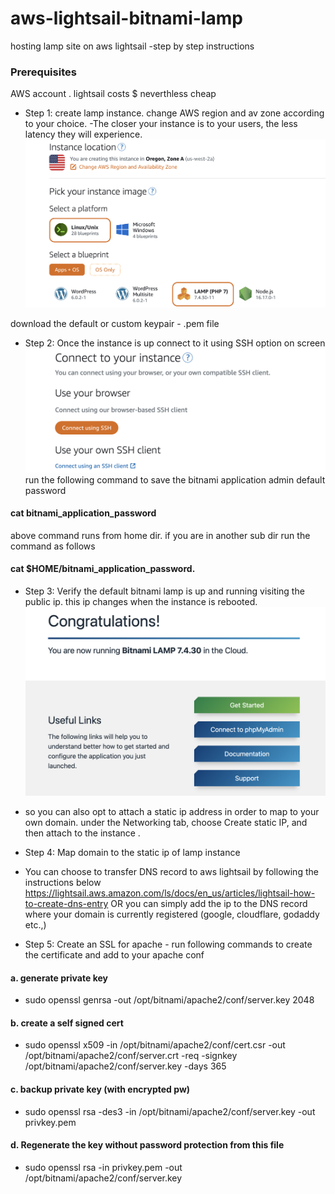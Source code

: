 # aws-lightsail-bitnami-lamp
hosting lamp site on aws lightsail -step by step instructions
### Prerequisites
AWS account . lightsail costs $ neverthless cheap

- Step 1: create lamp instance. change AWS region and av zone according to your choice. -The closer your instance is to your users, the less latency they will experience.
![AWS Lightsail](/images/img1.png?raw=true "AWS Lightsail")

download the default or custom keypair - .pem file

- Step 2: Once the instance is up connect to it using SSH option on screen 
![SSH ](/images/img2.png?raw=true "SSH")
run the following command to save the bitnami application admin default password
#### cat bitnami_application_password
above command runs from home dir. if you are in another sub dir run the command as follows 
#### cat $HOME/bitnami_application_password.


- Step 3: Verify the default bitnami lamp is up and running visiting the public ip. this ip changes when the instance is rebooted. 
![lamp ](/images/img3.png?raw=true "lamp")
- so you can also opt to attach a static ip address in order to map to your own domain. under the Networking tab, choose Create static IP, and then attach to the instance .

- Step 4: Map domain to the static ip of lamp instance 
- You can choose to transfer DNS record to aws lightsail by following the instructions below
https://lightsail.aws.amazon.com/ls/docs/en_us/articles/lightsail-how-to-create-dns-entry
OR you can simply add the ip to the DNS record where your domain is currently registered (google, cloudflare, godaddy etc.,)
- Step 5: Create an SSL for apache - run following commands to create the certificate and add to your apache conf
#### a. generate private key
- sudo openssl genrsa -out /opt/bitnami/apache2/conf/server.key 2048
####  b. create a self signed cert
- sudo openssl x509 -in /opt/bitnami/apache2/conf/cert.csr -out /opt/bitnami/apache2/conf/server.crt -req -signkey /opt/bitnami/apache2/conf/server.key -days 365
#### c. backup private key (with encrypted pw)
- sudo openssl rsa -des3 -in /opt/bitnami/apache2/conf/server.key -out privkey.pem
#### d. Regenerate the key without password protection from this file 
- sudo openssl rsa -in privkey.pem -out /opt/bitnami/apache2/conf/server.key




